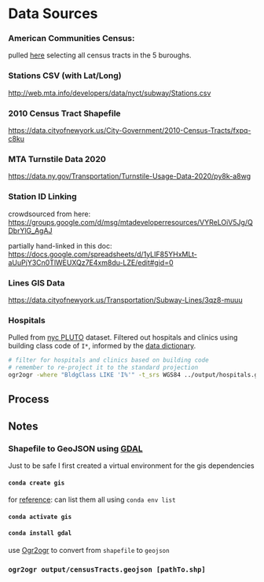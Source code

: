 # Data Sources

### American Communities Census:

pulled [here](https://data.census.gov/cedsci/table?d=ACS%205-Year%20Estimates%20Data%20Profiles&table=DP03&tid=ACSDP5Y2018.DP03&g=0400000US36&hidePreview=true&moe=false) selecting all census tracts in the 5 buroughs.

### Stations CSV (with Lat/Long)

http://web.mta.info/developers/data/nyct/subway/Stations.csv

### 2010 Census Tract Shapefile

https://data.cityofnewyork.us/City-Government/2010-Census-Tracts/fxpq-c8ku

### MTA Turnstile Data 2020

https://data.ny.gov/Transportation/Turnstile-Usage-Data-2020/py8k-a8wg

### Station ID Linking

crowdsourced from here:
https://groups.google.com/d/msg/mtadeveloperresources/VYReLOiV5Jg/QDbrYlG_AgAJ

partially hand-linked in this doc:
https://docs.google.com/spreadsheets/d/1yLIF85YHxMLt-aUuPjY3Cn0TlWEUXQz7E4xm8du-LZE/edit#gid=0

### Lines GIS Data

https://data.cityofnewyork.us/Transportation/Subway-Lines/3qz8-muuu

### Hospitals

Pulled from [nyc PLUTO](https://www1.nyc.gov/site/planning/data-maps/open-data/dwn-pluto-mappluto.page) dataset. Filtered out hospitals and clinics using building class code of `I*`, informed by the [data dictionary](https://www1.nyc.gov/assets/planning/download/pdf/data-maps/open-data/pluto_datadictionary.pdf?v=20v3).

```sh
# filter for hospitals and clinics based on building code
# remember to re-project it to the standard projection
ogr2ogr -where "BldgClass LIKE 'I%'" -t_srs WGS84 ../output/hospitals.geojson  ./MapPLUTO.shp MapPLUTO
```

## Process

## Notes

### Shapefile to GeoJSON using [GDAL](https://gdal.org/download.html)

Just to be safe I first created a virtual environment for the gis dependencies

#### `conda create gis`

for [reference](https://docs.conda.io/projects/conda/en/latest/user-guide/tasks/manage-environments.html): can list them all using `conda env list`

#### `conda activate gis`

#### `conda install gdal`

use [Ogr2ogr](https://gdal.org/programs/ogr2ogr.html) to convert from `shapefile` to `geojson`

### `ogr2ogr output/censusTracts.geojson [pathTo.shp]`
